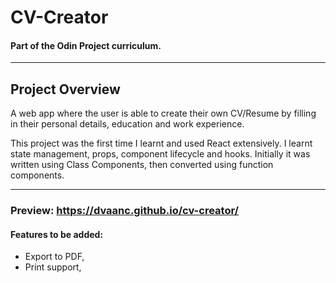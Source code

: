 # CV-Creator
#### Part of the Odin Project curriculum.

---

## Project Overview
A web app where the user is able to create their own CV/Resume by filling in their personal details, education and work experience.

This project was the first time I learnt and used React extensively. I learnt state management, props, component lifecycle and hooks. Initially it was written using Class Components, then converted using function components.

---
### Preview: **https://dvaanc.github.io/cv-creator/**
#### Features to be added:
- Export to PDF,
- Print support,